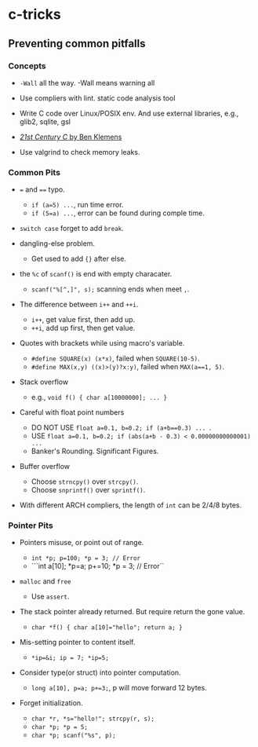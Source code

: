 # c-tricks

## Preventing common pitfalls

### Concepts

- ```-Wall``` all the way. 
  -Wall means warning all

- Use compliers with lint.
  static code analysis tool

- Write C code over Linux/POSIX env.
  And use external libraries, e.g., glib2, sqlite, gsl

- [_21st Century C_ by Ben Klemens](https://github.com/b-k/21st-Century-Examples)

- Use valgrind to check memory leaks.

### Common Pits

- ```=``` and ```==``` typo.
  - ```if (a=5) ...```, run time error.
  - ```if (5=a) ...```, error can be found during comple time.

- ```switch case``` forget to add ```break```.

- dangling-else problem.
  - Get used to add ```{}``` after else.

- the ```%c``` of ```scanf()``` is end with empty characater.
  - ```scanf("%[^,]", s);``` scanning ends when meet ```,```.

- The difference between ```i++``` and ```++i```.
  - ```i++```, get value first, then add up.
  - ```++i```, add up first, then get value.

- Quotes with brackets while using macro's variable.
  - ```#define SQUARE(x) (x*x)```, failed when ```SQUARE(10-5)```.
  - ```#define MAX(x,y) ((x)>(y)?x:y)```, failed when ```MAX(a==1, 5)```.

- Stack overflow
  - e.g., ```void f() { char a[10000000]; ... }```

- Careful with float point numbers
  - DO NOT USE ```float a=0.1, b=0.2; if (a+b==0.3) ... ```.
  - USE ```float a=0.1, b=0.2; if (abs(a+b - 0.3) < 0.00000000000001) ...```
  - Banker's Rounding. Significant Figures.

- Buffer overflow
  - Choose ```strncpy()``` over ```strcpy()```.
  - Choose ```snprintf()``` over ```sprintf()```.

- With different ARCH compliers, the length of ```int``` can be 2/4/8 bytes.

### Pointer Pits

- Pointers misuse, or point out of range.
  - ```int *p; p=100; *p = 3; // Error```
  - ```int a[10]; *p=a; p+=10; *p = 3; // Error``

- ```malloc``` and ```free```
  - Use ```assert```.

- The stack pointer already returned. But require return the gone value.
  - ```char *f() { char a[10]="hello"; return a; }```

- Mis-setting pointer to content itself.
  - ```*ip=&i; ip = 7; *ip=5;```

- Consider type(or struct) into pointer computation.
  - ```long a[10], p=a; p+=3;```,  p will move forward 12 bytes.

- Forget initialization.
  - ```char *r, *s="hello!"; strcpy(r, s);```
  - ```char *p; *p = 5;```
  - ```char *p; scanf("%s", p);```








